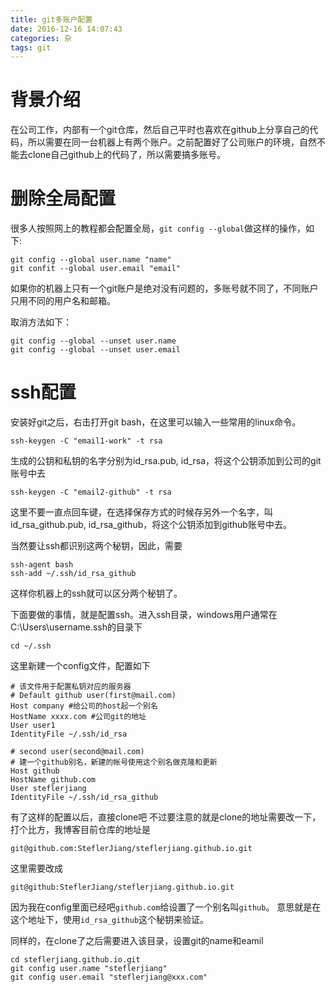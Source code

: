 ```yaml
---
title: git多账户配置
date: 2016-12-16 14:07:43
categories: 杂
tags: git
---
```

# 背景介绍
在公司工作，内部有一个git仓库，然后自己平时也喜欢在github上分享自己的代码，所以需要在同一台机器上有两个账户。之前配置好了公司账户的环境，自然不能去clone自己github上的代码了，所以需要搞多账号。

# 删除全局配置
很多人按照网上的教程都会配置全局，`git config --global`做这样的操作，如下:
``` shell
git config --global user.name "name"
git confit --global user.email "email"
```
如果你的机器上只有一个git账户是绝对没有问题的，多账号就不同了，不同账户只用不同的用户名和邮箱。

取消方法如下：
``` shell
git config --global --unset user.name
git config --global --unset user.email
```

# ssh配置
安装好git之后，右击打开git bash，在这里可以输入一些常用的linux命令。

``` shell
ssh-keygen -C "email1-work" -t rsa
```
生成的公钥和私钥的名字分别为id_rsa.pub, id_rsa，将这个公钥添加到公司的git账号中去
``` shell
ssh-keygen -C "email2-github" -t rsa
```
这里不要一直点回车键，在选择保存方式的时候存另外一个名字，叫id_rsa_github.pub, id_rsa_github，将这个公钥添加到github账号中去。

当然要让ssh都识别这两个秘钥，因此，需要
``` shell
ssh-agent bash
ssh-add ~/.ssh/id_rsa_github
```
这样你机器上的ssh就可以区分两个秘钥了。

下面要做的事情，就是配置ssh。进入ssh目录，windows用户通常在C:\Users\username\.ssh的目录下
``` shell
cd ~/.ssh
```
这里新建一个config文件，配置如下
```
# 该文件用于配置私钥对应的服务器
# Default github user(first@mail.com)
Host company #给公司的host起一个别名
HostName xxxx.com #公司git的地址
User user1
IdentityFile ~/.ssh/id_rsa

# second user(second@mail.com)
# 建一个github别名，新建的帐号使用这个别名做克隆和更新
Host github
HostName github.com
User steflerjiang
IdentityFile ~/.ssh/id_rsa_github
```

有了这样的配置以后，直接clone吧
不过要注意的就是clone的地址需要改一下，打个比方，我博客目前仓库的地址是
``` shell
git@github.com:SteflerJiang/steflerjiang.github.io.git
```
这里需要改成
``` shell
git@github:SteflerJiang/steflerjiang.github.io.git
```
因为我在config里面已经吧`github.com`给设置了一个别名叫`github`。
意思就是在这个地址下，使用`id_rsa_github`这个秘钥来验证。

同样的，在clone了之后需要进入该目录，设置git的name和eamil
``` shell
cd steflerjiang.github.io.git
git config user.name "steflerjiang"
git config user.email "steflerjiang@xxx.com"
```
